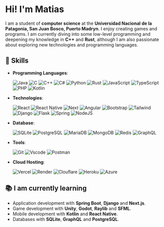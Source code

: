 # Hi! I'm Matias

I am a student of **computer science** at the **Universidad Nacional de la Patagonia, San Juan Bosco, Puerto Madryn**. I enjoy creating games and programs. I am currently diving into some low-level programming and deepening my knowledge in **C++** and **Rust**, although I am also passionate about exploring new technologies and programming languages.

## 🚀 Skills

-   **Programming Languages**:

    ![Java](https://img.shields.io/badge/java-%23ED8B00.svg?style=for-the-badge&logo=openjdk&logoColor=white)
    ![C](https://img.shields.io/badge/C-00599C?style=for-the-badge&logo=c&logoColor=white)
    ![C++](https://img.shields.io/badge/C%2B%2B-00599C?style=for-the-badge&logo=c%2B%2B&logoColor=white)
    ![C#](https://img.shields.io/badge/C%23-239120?style=for-the-badge&logo=c-sharp&logoColor=white)
    ![Python](https://img.shields.io/badge/python-3670A0?style=for-the-badge&logo=python&logoColor=ffdd54)
    ![Rust](https://img.shields.io/badge/rust-%23000000.svg?style=for-the-badge&logo=rust&logoColor=white)
    ![JavaScript](https://img.shields.io/badge/JavaScript-F7DF1E?style=for-the-badge&logo=javascript&logoColor=black)
    ![TypeScript](https://img.shields.io/badge/TypeScript-007ACC?style=for-the-badge&logo=typescript&logoColor=white)
    ![PHP](https://img.shields.io/badge/PHP-777BB4?style=for-the-badge&logo=php&logoColor=white)
    ![Kotlin](https://img.shields.io/badge/Kotlin-0095D5?&style=for-the-badge&logo=kotlin&logoColor=white)

-   **Technologies**:

    ![React](https://img.shields.io/badge/React-20232A?style=for-the-badge&logo=react&logoColor=61DAFB)
    ![React Native](https://img.shields.io/badge/React_Native-20232A?style=for-the-badge&logo=react&logoColor=61DAFB)
    ![Next](https://img.shields.io/badge/Next-black?style=for-the-badge&logo=next.js&logoColor=white)
    ![Angular](https://img.shields.io/badge/Angular-DD0031?style=for-the-badge&logo=angular&logoColor=white)
    ![Bootstrap](https://img.shields.io/badge/-boostrap-0D1117?style=for-the-badge&logo=bootstrap&labelColor=0D1117)
    ![Tailwind](https://img.shields.io/badge/tailwindcss-%2338B2AC.svg?style=for-the-badge&logo=tailwind-css&logoColor=white)
    ![Django](https://img.shields.io/badge/django-%23092E20.svg?style=for-the-badge&logo=django&logoColor=white)
    ![Flask](https://img.shields.io/badge/flask-%23000.svg?style=for-the-badge&logo=flask&logoColor=white)
    ![Spring](https://img.shields.io/badge/spring-%236DB33F.svg?style=for-the-badge&logo=spring&logoColor=white)
    ![NodeJS](https://img.shields.io/badge/node.js-6DA55F?style=for-the-badge&logo=node.js&logoColor=white)

-   **Database**:

    ![SQLite](https://img.shields.io/badge/SQLite-000?style=for-the-badge&logo=sqlite&logoColor=07405E)
    ![PostgreSQL](https://img.shields.io/badge/PostgreSQL-000?style=for-the-badge&logo=postgresql)
    ![MariaDB](https://img.shields.io/badge/MariaDB-003545?style=for-the-badge&logo=mariadb&logoColor=white)
    ![MongoDB](https://img.shields.io/badge/MongoDB-%234ea94b.svg?style=for-the-badge&logo=mongodb&logoColor=white)
    ![Redis](https://img.shields.io/badge/redis-%23DD0031.svg?style=for-the-badge&logo=redis&logoColor=white)
    ![GraphQL](https://img.shields.io/badge/GraphQL-E434AA?style=for-the-badge&logo=graphql&logoColor=white)

-   **Tools**:

    ![Git](https://img.shields.io/badge/GIT-E44C30?style=for-the-badge&logo=git&logoColor=white)
    ![Vscode](https://img.shields.io/badge/Vscode-007ACC?style=for-the-badge&logo=visual-studio-code&logoColor=white)
    ![Postman](https://img.shields.io/badge/Postman-FF6C37.svg?style=for-the-badge&logo=Postman&logoColor=white)

-   **Cloud Hosting**:

    ![Vercel](https://img.shields.io/badge/vercel-%23000000.svg?style=for-the-badge&logo=vercel&logoColor=white)
    ![Render](https://img.shields.io/badge/Render-%46E3B7.svg?style=for-the-badge&logo=render&logoColor=white)
    ![Clouflare](https://img.shields.io/badge/Cloudflare-F38020?style=for-the-badge&logo=Cloudflare&logoColor=white)
    ![Heroku](https://img.shields.io/badge/heroku-%23430098.svg?style=for-the-badge&logo=heroku&logoColor=white)
    ![Azure](https://img.shields.io/badge/Azure-blue?style=for-the-badge&logo=microsoft%20azure&logoColor=blue&labelColor=FFFFFF&link=https%3A%2F%2Fimages.app.goo.gl%2FK7PN1jYJd57x4q7A8)

## 📚 I am currently learning

-   Application development with **Spring Boot**, **Django** and **Next.js**.
-   Game development with **Unity**, **Godot**, **Raylib** and **SFML**.
-   Mobile development with **Kotlin** and **React Native**.
-   Databases with **SQLite**, **GraphQL** and **PostgreSQL**.

